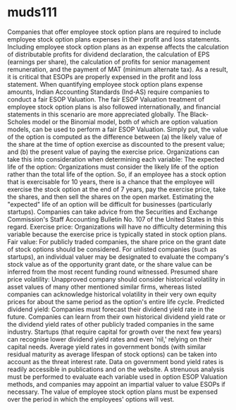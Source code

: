 # muds111
Companies that offer employee stock option plans are required to include employee stock option plans expenses in their profit and loss statements. Including employee stock option plans as an expense affects the calculation of distributable profits for dividend declaration, the calculation of EPS (earnings per share), the calculation of profits for senior management remuneration, and the payment of MAT (minimum alternate tax). 
As a result, it is critical that ESOPs are properly expensed in the profit and loss statement. When quantifying employee stock option plans expense amounts, Indian Accounting Standards (Ind-AS) require companies to conduct a fair ESOP Valuation. The fair ESOP Valuation treatment of employee stock option plans is also followed internationally, and financial statements in this scenario are more appreciated globally.
The Black-Scholes model or the Binomial model, both of which are option valuation models, can be used to perform a fair ESOP Valuation. Simply put, the value of the option is computed as the difference between (a) the likely value of the share at the time of option exercise as discounted to the present value; and (b) the present value of paying the exercise price.
Organizations can take this into consideration when determining each variable:
The expected life of the option:
Organizations must consider the likely life of the option rather than the total life of the option. So, if an employee has a stock option that is exercisable for 10 years, there is a chance that the employee will exercise the stock option at the end of 7 years, pay the exercise price, take the shares, and then sell the shares on the open market.
Estimating the "expected" life of an option will be difficult for businesses (particularly startups). Companies can take advice from the Securities and Exchange Commission's Staff Accounting Bulletin No. 107 of the United States in this regard.
Exercise price: Organizations will have no difficulty determining this variable because the exercise price is typically stated in stock option plans.
Fair value: For publicly traded companies, the share price on the grant date of stock options should be considered. For unlisted companies (such as startups), an individual valuer may be designated to evaluate the company's stock value as of the opportunity grant date, or the share value can be inferred from the most recent funding round witnessed.
Presumed share price volatility: Unapproved company should consider historical volatility in asset values of many other mentioned similar firms, whereas listed companies can acknowledge historical volatility in their very own equity prices for about the same period as the option's entire life cycle.
Predicted dividend yield: Companies must forecast their dividend yield rate in the future. Companies can learn from their own historical dividend yield rate or the dividend yield rates of other publicly traded companies in the same industry. Startups (that require capital for growth over the next few years) can recognise lower dividend yield rates and even 'nil,' relying on their capital needs.
Average yield rates in government bonds (with similar residual maturity as average lifespan of stock options) can be taken into account as the threat interest rate. Data on government bond yield rates is readily accessible in publications and on the website.
A strenuous analysis must be performed to evaluate each variable used in option ESOP Valuation methods, and companies may appoint an impartial valuer to value ESOPs if necessary. The value of employee stock option plans must be expensed over the period in which the employees' options will vest.
